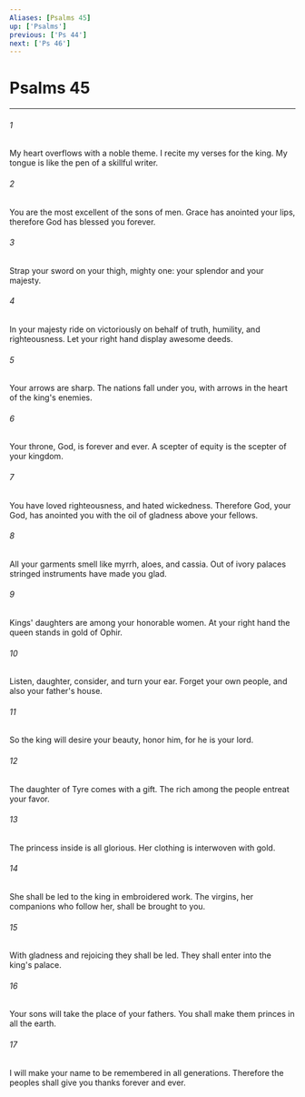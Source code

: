 ```yaml
---
Aliases: [Psalms 45]
up: ['Psalms']
previous: ['Ps 44']
next: ['Ps 46']
---
```

# Psalms 45
***





###### 1 

My heart overflows with a noble theme. I recite my verses for the king. My tongue is like the pen of a skillful writer. 



###### 2 

You are the most excellent of the sons of men. Grace has anointed your lips, therefore God has blessed you forever. 



###### 3 

Strap your sword on your thigh, mighty one: your splendor and your majesty. 



###### 4 

In your majesty ride on victoriously on behalf of truth, humility, and righteousness. Let your right hand display awesome deeds. 



###### 5 

Your arrows are sharp. The nations fall under you, with arrows in the heart of the king's enemies. 



###### 6 

Your throne, God, is forever and ever. A scepter of equity is the scepter of your kingdom. 



###### 7 

You have loved righteousness, and hated wickedness. Therefore God, your God, has anointed you with the oil of gladness above your fellows. 



###### 8 

All your garments smell like myrrh, aloes, and cassia. Out of ivory palaces stringed instruments have made you glad. 



###### 9 

Kings' daughters are among your honorable women. At your right hand the queen stands in gold of Ophir. 



###### 10 

Listen, daughter, consider, and turn your ear. Forget your own people, and also your father's house. 



###### 11 

So the king will desire your beauty, honor him, for he is your lord. 



###### 12 

The daughter of Tyre comes with a gift. The rich among the people entreat your favor. 



###### 13 

The princess inside is all glorious. Her clothing is interwoven with gold. 



###### 14 

She shall be led to the king in embroidered work. The virgins, her companions who follow her, shall be brought to you. 



###### 15 

With gladness and rejoicing they shall be led. They shall enter into the king's palace. 



###### 16 

Your sons will take the place of your fathers. You shall make them princes in all the earth. 



###### 17 

I will make your name to be remembered in all generations. Therefore the peoples shall give you thanks forever and ever.
